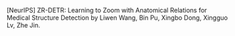 [NeurIPS] ZR-DETR: Learning to Zoom with Anatomical Relations for Medical Structure Detection by Liwen Wang, Bin Pu, Xingbo Dong, Xingguo Lv, Zhe Jin.

